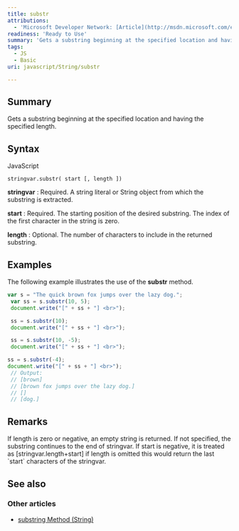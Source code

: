 ```yaml
---
title: substr
attributions:
  - 'Microsoft Developer Network: [Article](http://msdn.microsoft.com/en-us/library/ie/0esxc5wy(v=vs.94).aspx)'
readiness: 'Ready to Use'
summary: 'Gets a substring beginning at the specified location and having the specified length.'
tags:
  - JS
  - Basic
uri: javascript/String/substr

---
```

## <span>Summary</span>

Gets a substring beginning at the specified location and having the specified length.

## <span>Syntax</span>

<span class="language">JavaScript</span>

    stringvar.substr( start [, length ])

**stringvar**
:   Required. A string literal or String object from which the substring is extracted.

**start**
:   Required. The starting position of the desired substring. The index of the first character in the string is zero.

**length**
:   Optional. The number of characters to include in the returned substring.

## <span>Examples</span>

The following example illustrates the use of the **substr** method.

``` js
var s = "The quick brown fox jumps over the lazy dog.";
 var ss = s.substr(10, 5);
 document.write("[" + ss + "] <br>");

 ss = s.substr(10);
 document.write("[" + ss + "] <br>");

 ss = s.substr(10, -5);
 document.write("[" + ss + "] <br>");

ss = s.substr(-4);
document.write("[" + ss + "] <br>");
 // Output:
 // [brown]
 // [brown fox jumps over the lazy dog.]
 // []
 // [dog.]
```

## <span>Remarks</span>

If length is zero or negative, an empty string is returned. If not specified, the substring continues to the end of stringvar. If start is negative, it is treated as [stringvar.length+start] if length is omitted this would return the last \`start\` characters of the stringvar.

## <span>See also</span>

### <span>Other articles</span>

-   [substring Method (String)](/javascript/String/substring)

